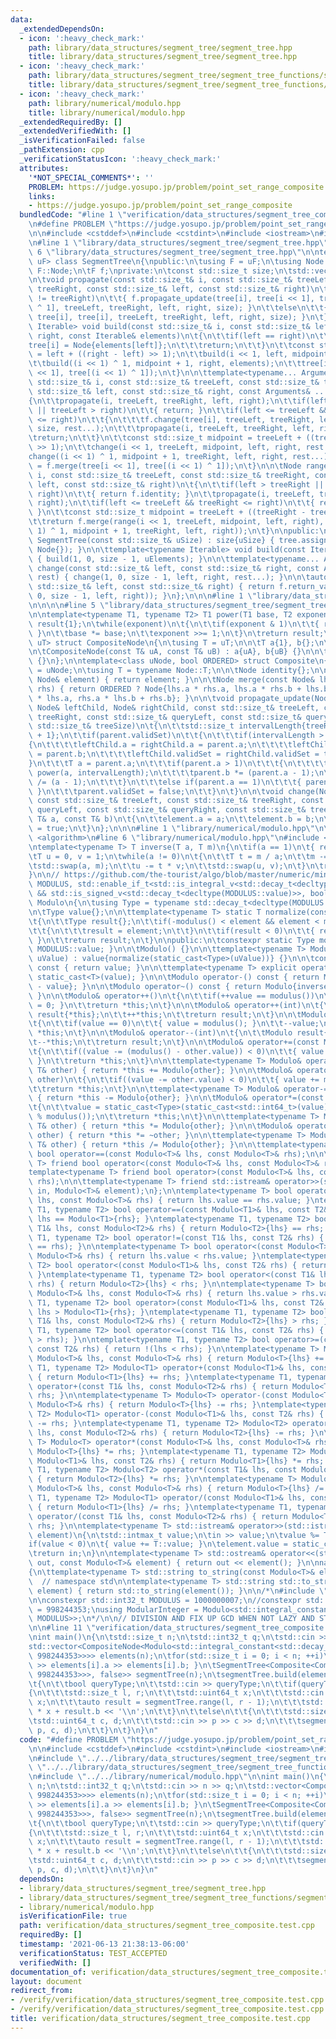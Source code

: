 ```yaml
---
data:
  _extendedDependsOn:
  - icon: ':heavy_check_mark:'
    path: library/data_structures/segment_tree/segment_tree.hpp
    title: library/data_structures/segment_tree/segment_tree.hpp
  - icon: ':heavy_check_mark:'
    path: library/data_structures/segment_tree/segment_tree_functions/segment_tree_composite.hpp
    title: library/data_structures/segment_tree/segment_tree_functions/segment_tree_composite.hpp
  - icon: ':heavy_check_mark:'
    path: library/numerical/modulo.hpp
    title: library/numerical/modulo.hpp
  _extendedRequiredBy: []
  _extendedVerifiedWith: []
  _isVerificationFailed: false
  _pathExtension: cpp
  _verificationStatusIcon: ':heavy_check_mark:'
  attributes:
    '*NOT_SPECIAL_COMMENTS*': ''
    PROBLEM: https://judge.yosupo.jp/problem/point_set_range_composite
    links:
    - https://judge.yosupo.jp/problem/point_set_range_composite
  bundledCode: "#line 1 \"verification/data_structures/segment_tree_composite.test.cpp\"\
    \n#define PROBLEM \"https://judge.yosupo.jp/problem/point_set_range_composite\"\
    \n\n#include <cstddef>\n#include <cstdint>\n#include <iostream>\n#include <vector>\n\
    \n#line 1 \"library/data_structures/segment_tree/segment_tree.hpp\"\n\n\n\n#line\
    \ 6 \"library/data_structures/segment_tree/segment_tree.hpp\"\n\ntemplate<class\
    \ uF> class SegmentTree\n{\npublic:\n\tusing F = uF;\n\tusing Node = typename\
    \ F::Node;\n\tF f;\nprivate:\n\tconst std::size_t size;\n\tstd::vector<Node> tree;\n\
    \n\tvoid propagate(const std::size_t& i, const std::size_t& treeLeft, const std::size_t&\
    \ treeRight, const std::size_t& left, const std::size_t& right)\n\t{\n\t\tif(treeLeft\
    \ != treeRight)\n\t\t{ f.propagate_update(tree[i], tree[i << 1], tree[(i << 1)\
    \ ^ 1], treeLeft, treeRight, left, right, size); }\n\t\telse\n\t\t{ f.propagate_update(tree[i],\
    \ tree[i], tree[i], treeLeft, treeRight, left, right, size); }\n\t}\n\n\ttemplate<typename\
    \ Iterable> void build(const std::size_t& i, const std::size_t& left, const std::size_t&\
    \ right, const Iterable& elements)\n\t{\n\t\tif(left == right)\n\t\t{\n\t\t\t\
    tree[i] = Node{elements[left]};\n\t\t\treturn;\n\t\t}\n\t\tconst std::size_t midpoint\
    \ = left + ((right - left) >> 1);\n\t\tbuild(i << 1, left, midpoint, elements);\n\
    \t\tbuild((i << 1) ^ 1, midpoint + 1, right, elements);\n\t\ttree[i] = f.merge(tree[i\
    \ << 1], tree[(i << 1) ^ 1]);\n\t}\n\n\ttemplate<typename... Arguments> void change(const\
    \ std::size_t& i, const std::size_t& treeLeft, const std::size_t& treeRight, const\
    \ std::size_t& left, const std::size_t& right, const Arguments& ... rest)\n\t\
    {\n\t\tpropagate(i, treeLeft, treeRight, left, right);\n\t\tif(left > treeRight\
    \ || treeLeft > right)\n\t\t{ return; }\n\t\tif(left <= treeLeft && treeRight\
    \ <= right)\n\t\t{\n\t\t\tf.change(tree[i], treeLeft, treeRight, left, right,\
    \ size, rest...);\n\t\t\tpropagate(i, treeLeft, treeRight, left, right);\n\t\t\
    \treturn;\n\t\t}\n\t\tconst std::size_t midpoint = treeLeft + ((treeRight - treeLeft)\
    \ >> 1);\n\t\tchange(i << 1, treeLeft, midpoint, left, right, rest...);\n\t\t\
    change((i << 1) ^ 1, midpoint + 1, treeRight, left, right, rest...);\n\t\ttree[i]\
    \ = f.merge(tree[i << 1], tree[(i << 1) ^ 1]);\n\t}\n\n\tNode range(const std::size_t&\
    \ i, const std::size_t& treeLeft, const std::size_t& treeRight, const std::size_t&\
    \ left, const std::size_t& right)\n\t{\n\t\tif(left > treeRight || treeLeft >\
    \ right)\n\t\t{ return f.identity; }\n\t\tpropagate(i, treeLeft, treeRight, left,\
    \ right);\n\t\tif(left <= treeLeft && treeRight <= right)\n\t\t{ return tree[i];\
    \ }\n\t\tconst std::size_t midpoint = treeLeft + ((treeRight - treeLeft) >> 1);\n\
    \t\treturn f.merge(range(i << 1, treeLeft, midpoint, left, right), range((i <<\
    \ 1) ^ 1, midpoint + 1, treeRight, left, right));\n\t}\n\npublic:\n\texplicit\
    \ SegmentTree(const std::size_t& uSize) : size{uSize} { tree.assign(size << 2,\
    \ Node{}); }\n\n\ttemplate<typename Iterable> void build(const Iterable& uElements)\
    \ { build(1, 0, size - 1, uElements); }\n\n\ttemplate<typename... Arguments> void\
    \ change(const std::size_t& left, const std::size_t& right, const Arguments& ...\
    \ rest) { change(1, 0, size - 1, left, right, rest...); }\n\n\tauto range(const\
    \ std::size_t& left, const std::size_t& right) { return f.return_value(range(1,\
    \ 0, size - 1, left, right)); }\n};\n\n\n#line 1 \"library/data_structures/segment_tree/segment_tree_functions/segment_tree_composite.hpp\"\
    \n\n\n\n#line 5 \"library/data_structures/segment_tree/segment_tree_functions/segment_tree_composite.hpp\"\
    \n\ntemplate<typename T1, typename T2> T1 power(T1 base, T2 exponent)\n{\n\tT1\
    \ result{1};\n\twhile(exponent)\n\t{\n\t\tif(exponent & 1)\n\t\t{ result *= base;\
    \ }\n\t\tbase *= base;\n\t\texponent >>= 1;\n\t}\n\treturn result;\n}\n\ntemplate<typename\
    \ uT> struct CompositeNode\n{\n\tusing T = uT;\n\n\tT a{1}, b{};\n\tbool validSet{};\n\
    \n\tCompositeNode(const T& uA, const T& uB) : a{uA}, b{uB} {}\n\n\tCompositeNode()\
    \ {}\n};\n\ntemplate<class uNode, bool ORDERED> struct Composite\n{\n\tusing Node\
    \ = uNode;\n\tusing T = typename Node::T;\n\n\tNode identity{};\n\n\tNode return_value(const\
    \ Node& element) { return element; }\n\n\tNode merge(const Node& lhs, const Node&\
    \ rhs) { return ORDERED ? Node{lhs.a * rhs.a, lhs.a * rhs.b + lhs.b} : Node{rhs.a\
    \ * lhs.a, rhs.a * lhs.b + rhs.b}; }\n\n\tvoid propagate_update(Node& parent,\
    \ Node& leftChild, Node& rightChild, const std::size_t& treeLeft, const std::size_t&\
    \ treeRight, const std::size_t& queryLeft, const std::size_t& queryRight, const\
    \ std::size_t& treeSize)\n\t{\n\t\tstd::size_t intervalLength{treeRight - treeLeft\
    \ + 1};\n\t\tif(parent.validSet)\n\t\t{\n\t\t\tif(intervalLength > 1)\n\t\t\t\
    {\n\t\t\t\tleftChild.a = rightChild.a = parent.a;\n\t\t\t\tleftChild.b = rightChild.b\
    \ = parent.b;\n\t\t\t\tleftChild.validSet = rightChild.validSet = true;\n\t\t\t\
    }\n\t\t\tT a = parent.a;\n\t\t\tif(parent.a > 1)\n\t\t\t{\n\t\t\t\tparent.a =\
    \ power(a, intervalLength);\n\t\t\t\tparent.b *= (parent.a - 1);\n\t\t\t\tparent.b\
    \ /= (a - 1);\n\t\t\t}\n\t\t\telse if(parent.a == 1)\n\t\t\t{ parent.b *= intervalLength;\
    \ }\n\t\t\tparent.validSet = false;\n\t\t}\n\t}\n\n\tvoid change(Node& element,\
    \ const std::size_t& treeLeft, const std::size_t& treeRight, const std::size_t&\
    \ queryLeft, const std::size_t& queryRight, const std::size_t& treeSize, const\
    \ T& a, const T& b)\n\t{\n\t\telement.a = a;\n\t\telement.b = b;\n\t\telement.validSet\
    \ = true;\n\t}\n};\n\n\n#line 1 \"library/numerical/modulo.hpp\"\n\n\n\n#include\
    \ <algorithm>\n#line 6 \"library/numerical/modulo.hpp\"\n#include <type_traits>\n\
    \ntemplate<typename T> T inverse(T a, T m)\n{\n\tif(a == 1)\n\t{ return 1; }\n\
    \tT u = 0, v = 1;\n\twhile(a != 0)\n\t{\n\t\tT t = m / a;\n\t\tm -= t * a;\n\t\
    \tstd::swap(a, m);\n\t\tu -= t * v;\n\t\tstd::swap(u, v);\n\t}\n\treturn u;\n\
    }\n\n// https://github.com/the-tourist/algo/blob/master/numeric/mint.cpp\ntemplate<typename\
    \ MODULUS, std::enable_if_t<std::is_integral_v<std::decay_t<decltype(MODULUS::value)>>\
    \ && std::is_signed_v<std::decay_t<decltype(MODULUS::value)>>, bool> = true> class\
    \ Modulo\n{\n\tusing Type = typename std::decay_t<decltype(MODULUS::value)>;\n\
    \n\tType value{};\n\n\ttemplate<typename T> static T normalize(const T& element)\n\
    \t{\n\t\tType result{};\n\t\tif(-modulus() < element && element < modulus())\n\
    \t\t{\n\t\t\tresult = element;\n\t\t}\n\t\tif(result < 0)\n\t\t{ result += modulus();\
    \ }\n\t\treturn result;\n\t}\n\npublic:\n\tconstexpr static Type modulus() { return\
    \ MODULUS::value; }\n\n\tModulo() {}\n\n\ttemplate<typename T> Modulo(const T&\
    \ uValue) : value{normalize(static_cast<Type>(uValue))} {}\n\n\tconst Type& operator()()\
    \ const { return value; }\n\n\ttemplate<typename T> explicit operator T() { return\
    \ static_cast<T>(value); }\n\n\tModulo operator-() const { return Modulo{modulus()\
    \ - value}; }\n\n\tModulo operator~() const { return Modulo{inverse(value, modulus())};\
    \ }\n\n\tModulo& operator++()\n\t{\n\t\tif(++value == modulus())\n\t\t{ value\
    \ = 0; }\n\t\treturn *this;\n\t}\n\n\tModulo& operator++(int)\n\t{\n\t\tModulo\
    \ result{*this};\n\t\t++*this;\n\t\treturn result;\n\t}\n\n\tModulo& operator--()\n\
    \t{\n\t\tif(value == 0)\n\t\t{ value = modulus(); }\n\t\t--value;\n\t\treturn\
    \ *this;\n\t}\n\n\tModulo& operator--(int)\n\t{\n\t\tModulo result{*this};\n\t\
    \t--*this;\n\t\treturn result;\n\t}\n\n\tModulo& operator+=(const Modulo& other)\n\
    \t{\n\t\tif((value -= (modulus() - other.value)) < 0)\n\t\t{ value += modulus();\
    \ }\n\t\treturn *this;\n\t}\n\n\ttemplate<typename T> Modulo& operator+=(const\
    \ T& other) { return *this += Modulo{other}; }\n\n\tModulo& operator-=(const Modulo&\
    \ other)\n\t{\n\t\tif((value -= other.value) < 0)\n\t\t{ value += modulus(); }\n\
    \t\treturn *this;\n\t}\n\n\ttemplate<typename T> Modulo& operator-=(const T& other)\
    \ { return *this -= Modulo{other}; }\n\n\tModulo& operator*=(const Modulo& other)\n\
    \t{\n\t\tvalue = static_cast<Type>(static_cast<std::int64_t>(value) * other.value\
    \ % modulus());\n\t\treturn *this;\n\t}\n\n\ttemplate<typename T> Modulo& operator*=(const\
    \ T& other) { return *this *= Modulo{other}; }\n\n\tModulo& operator/=(const Modulo&\
    \ other) { return *this *= ~other; }\n\n\ttemplate<typename T> Modulo& operator/=(const\
    \ T& other) { return *this /= Modulo{other}; }\n\n\ttemplate<typename T> friend\
    \ bool operator==(const Modulo<T>& lhs, const Modulo<T>& rhs);\n\n\ttemplate<typename\
    \ T> friend bool operator<(const Modulo<T>& lhs, const Modulo<T>& rhs);\n\n\t\
    template<typename T> friend bool operator>(const Modulo<T>& lhs, const Modulo<T>&\
    \ rhs);\n\n\ttemplate<typename T> friend std::istream& operator>>(std::istream&\
    \ in, Modulo<T>& element);\n};\n\ntemplate<typename T> bool operator==(const Modulo<T>&\
    \ lhs, const Modulo<T>& rhs) { return lhs.value == rhs.value; }\ntemplate<typename\
    \ T1, typename T2> bool operator==(const Modulo<T1>& lhs, const T2& rhs) { return\
    \ lhs == Modulo<T1>{rhs}; }\ntemplate<typename T1, typename T2> bool operator==(const\
    \ T1& lhs, const Modulo<T2>& rhs) { return Modulo<T2>{lhs} == rhs; }\n\ntemplate<typename\
    \ T1, typename T2> bool operator!=(const T1& lhs, const T2& rhs) { return !(lhs\
    \ == rhs); }\n\ntemplate<typename T> bool operator<(const Modulo<T>& lhs, const\
    \ Modulo<T>& rhs) { return lhs.value < rhs.value; }\ntemplate<typename T1, typename\
    \ T2> bool operator<(const Modulo<T1>& lhs, const T2& rhs) { return lhs < Modulo<T1>{rhs};\
    \ }\ntemplate<typename T1, typename T2> bool operator<(const T1& lhs, const Modulo<T2>&\
    \ rhs) { return Modulo<T2>{lhs} < rhs; }\n\ntemplate<typename T> bool operator>(const\
    \ Modulo<T>& lhs, const Modulo<T>& rhs) { return lhs.value > rhs.value; }\ntemplate<typename\
    \ T1, typename T2> bool operator>(const Modulo<T1>& lhs, const T2& rhs) { return\
    \ lhs > Modulo<T1>{rhs}; }\ntemplate<typename T1, typename T2> bool operator>(const\
    \ T1& lhs, const Modulo<T2>& rhs) { return Modulo<T2>{lhs} > rhs; }\n\ntemplate<typename\
    \ T1, typename T2> bool operator<=(const T1& lhs, const T2& rhs) { return !(lhs\
    \ > rhs); }\n\ntemplate<typename T1, typename T2> bool operator>=(const T1& lhs,\
    \ const T2& rhs) { return !(lhs < rhs); }\n\ntemplate<typename T> Modulo<T> operator+(const\
    \ Modulo<T>& lhs, const Modulo<T>& rhs) { return Modulo<T>{lhs} += rhs; }\ntemplate<typename\
    \ T1, typename T2> Modulo<T1> operator+(const Modulo<T1>& lhs, const T2& rhs)\
    \ { return Modulo<T1>{lhs} += rhs; }\ntemplate<typename T1, typename T2> Modulo<T2>\
    \ operator+(const T1& lhs, const Modulo<T2>& rhs) { return Modulo<T2>{lhs} +=\
    \ rhs; }\n\ntemplate<typename T> Modulo<T> operator-(const Modulo<T>& lhs, const\
    \ Modulo<T>& rhs) { return Modulo<T>{lhs} -= rhs; }\ntemplate<typename T1, typename\
    \ T2> Modulo<T1> operator-(const Modulo<T1>& lhs, const T2& rhs) { return Modulo<T1>{lhs}\
    \ -= rhs; }\ntemplate<typename T1, typename T2> Modulo<T2> operator-(const T1&\
    \ lhs, const Modulo<T2>& rhs) { return Modulo<T2>{lhs} -= rhs; }\n\ntemplate<typename\
    \ T> Modulo<T> operator*(const Modulo<T>& lhs, const Modulo<T>& rhs) { return\
    \ Modulo<T>{lhs} *= rhs; }\ntemplate<typename T1, typename T2> Modulo<T1> operator*(const\
    \ Modulo<T1>& lhs, const T2& rhs) { return Modulo<T1>{lhs} *= rhs; }\ntemplate<typename\
    \ T1, typename T2> Modulo<T2> operator*(const T1& lhs, const Modulo<T2>& rhs)\
    \ { return Modulo<T2>{lhs} *= rhs; }\n\ntemplate<typename T> Modulo<T> operator/(const\
    \ Modulo<T>& lhs, const Modulo<T>& rhs) { return Modulo<T>{lhs} /= rhs; }\ntemplate<typename\
    \ T1, typename T2> Modulo<T1> operator/(const Modulo<T1>& lhs, const T2& rhs)\
    \ { return Modulo<T1>{lhs} /= rhs; }\ntemplate<typename T1, typename T2> Modulo<T2>\
    \ operator/(const T1& lhs, const Modulo<T2>& rhs) { return Modulo<T2>{lhs} /=\
    \ rhs; }\n\ntemplate<typename T> std::istream& operator>>(std::istream& in, Modulo<T>&\
    \ element)\n{\n\tstd::intmax_t value;\n\tin >> value;\n\tvalue %= T::value;\n\t\
    if(value < 0)\n\t{ value += T::value; }\n\telement.value = static_cast<decltype(T::value)>(value);\n\
    \treturn in;\n}\n\ntemplate<typename T> std::ostream& operator<<(std::ostream&\
    \ out, const Modulo<T>& element) { return out << element(); }\n\nnamespace std\n\
    {\n\ttemplate<typename T> std::string to_string(const Modulo<T>& element);\n}\
    \  // namespace std\n\ntemplate<typename T> std::string std::to_string(const Modulo<T>&\
    \ element) { return std::to_string(element()); }\n\n/*\n#include \"numerical/modulo.hpp\"\
    \n\nconstexpr std::int32_t MODULUS = 1000000007;\n//constexpr std::int32_t MODULUS\
    \ = 998244353;\nusing ModularInteger = Modulo<std::integral_constant<std::decay_t<decltype(MODULUS)>,\
    \ MODULUS>>;\n*/\n\n// DIVISION AND FIX UP GCD WHEN NOT LAZY AND STATIC ASSERTIONS\n\
    \n\n#line 11 \"verification/data_structures/segment_tree_composite.test.cpp\"\n\
    \nint main()\n{\n\tstd::size_t n;\n\tstd::int32_t q;\n\tstd::cin >> n >> q;\n\t\
    std::vector<CompositeNode<Modulo<std::integral_constant<std::decay_t<decltype(998244353)>,\
    \ 998244353>>>> elements(n);\n\tfor(std::size_t i = 0; i < n; ++i)\n\t{ std::cin\
    \ >> elements[i].a >> elements[i].b; }\n\tSegmentTree<Composite<CompositeNode<Modulo<std::integral_constant<std::decay_t<decltype(998244353)>,\
    \ 998244353>>>, false>> segmentTree(n);\n\tsegmentTree.build(elements);\n\twhile(q--)\n\
    \t{\n\t\tbool queryType;\n\t\tstd::cin >> queryType;\n\t\tif(queryType)\n\t\t\
    {\n\t\t\tstd::size_t l, r;\n\t\t\tstd::uint64_t x;\n\t\t\tstd::cin >> l >> r >>\
    \ x;\n\t\t\tauto result = segmentTree.range(l, r - 1);\n\t\t\tstd::cout << result.a\
    \ * x + result.b << '\\n';\n\t\t}\n\t\telse\n\t\t{\n\t\t\tstd::size_t p;\n\t\t\
    \tstd::uint64_t c, d;\n\t\t\tstd::cin >> p >> c >> d;\n\t\t\tsegmentTree.change(p,\
    \ p, c, d);\n\t\t}\n\t}\n}\n"
  code: "#define PROBLEM \"https://judge.yosupo.jp/problem/point_set_range_composite\"\
    \n\n#include <cstddef>\n#include <cstdint>\n#include <iostream>\n#include <vector>\n\
    \n#include \"../../library/data_structures/segment_tree/segment_tree.hpp\"\n#include\
    \ \"../../library/data_structures/segment_tree/segment_tree_functions/segment_tree_composite.hpp\"\
    \n#include \"../../library/numerical/modulo.hpp\"\n\nint main()\n{\n\tstd::size_t\
    \ n;\n\tstd::int32_t q;\n\tstd::cin >> n >> q;\n\tstd::vector<CompositeNode<Modulo<std::integral_constant<std::decay_t<decltype(998244353)>,\
    \ 998244353>>>> elements(n);\n\tfor(std::size_t i = 0; i < n; ++i)\n\t{ std::cin\
    \ >> elements[i].a >> elements[i].b; }\n\tSegmentTree<Composite<CompositeNode<Modulo<std::integral_constant<std::decay_t<decltype(998244353)>,\
    \ 998244353>>>, false>> segmentTree(n);\n\tsegmentTree.build(elements);\n\twhile(q--)\n\
    \t{\n\t\tbool queryType;\n\t\tstd::cin >> queryType;\n\t\tif(queryType)\n\t\t\
    {\n\t\t\tstd::size_t l, r;\n\t\t\tstd::uint64_t x;\n\t\t\tstd::cin >> l >> r >>\
    \ x;\n\t\t\tauto result = segmentTree.range(l, r - 1);\n\t\t\tstd::cout << result.a\
    \ * x + result.b << '\\n';\n\t\t}\n\t\telse\n\t\t{\n\t\t\tstd::size_t p;\n\t\t\
    \tstd::uint64_t c, d;\n\t\t\tstd::cin >> p >> c >> d;\n\t\t\tsegmentTree.change(p,\
    \ p, c, d);\n\t\t}\n\t}\n}\n"
  dependsOn:
  - library/data_structures/segment_tree/segment_tree.hpp
  - library/data_structures/segment_tree/segment_tree_functions/segment_tree_composite.hpp
  - library/numerical/modulo.hpp
  isVerificationFile: true
  path: verification/data_structures/segment_tree_composite.test.cpp
  requiredBy: []
  timestamp: '2021-06-13 21:38:13-06:00'
  verificationStatus: TEST_ACCEPTED
  verifiedWith: []
documentation_of: verification/data_structures/segment_tree_composite.test.cpp
layout: document
redirect_from:
- /verify/verification/data_structures/segment_tree_composite.test.cpp
- /verify/verification/data_structures/segment_tree_composite.test.cpp.html
title: verification/data_structures/segment_tree_composite.test.cpp
---
```

